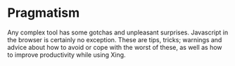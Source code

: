 # Pragmatism

Any complex tool has some gotchas and unpleasant surprises. Javascript in the browser is certainly no exception. These are tips, tricks; warnings and advice about how to avoid or cope with the worst of these, as well as how to improve productivity while using Xing.

